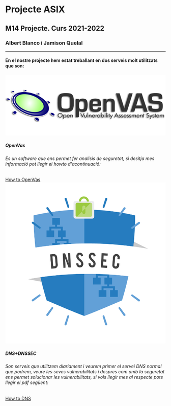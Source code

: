 # Projecte ASIX
## M14 Projecte. Curs 2021-2022
### Albert Blanco i Jamison Quelal
---
#### En el nostre projecte hem estat treballant en dos serveis molt utilitzats que son:
![](Imatges/openvas.png)
##### OpenVas
###### Es un software que ens permet fer analisis de seguretat, si desitja mes informació pot llegir el howto d'acontinuació:
[How to OpenVas](https://github.com/isx24432143/Projecte-ASIX/blob/master/HowToOpenVas.pdf)
![](Imatges/dnssec.png)

##### DNS+DNSSEC
###### Son serveis que utilitzem diariament i veurem primer el servei DNS normal que podrem, veure les seves vulnerabilitats i despres com amb la seguretat ens permet solucionar les vulnerabilitats, si vols llegir mes al respecte pots llegir el pdf següent:
[How to DNS](https://github.com/isx24432143/Projecte-ASIX/blob/master/howtobind9.md)
